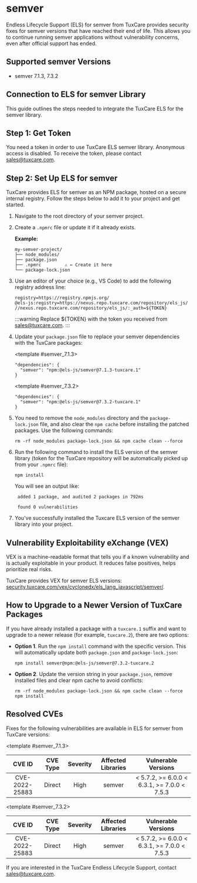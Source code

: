 # semver

Endless Lifecycle Support (ELS) for semver from TuxCare provides security fixes for semver versions that have reached their end of life. This allows you to continue running semver applications without vulnerability concerns, even after official support has ended.

## Supported semver Versions

* semver 7.1.3, 7.3.2

## Connection to ELS for semver Library

This guide outlines the steps needed to integrate the TuxCare ELS for the semver library.

## Step 1: Get Token

You need a token in order to use TuxCare ELS semver library. Anonymous access is disabled. To receive the token, please contact [sales@tuxcare.com](mailto:sales@tuxcare.com).

## Step 2: Set Up ELS for semver

TuxCare provides ELS for semver as an NPM package, hosted on a secure internal registry. Follow the steps below to add it to your project and get started.

1. Navigate to the root directory of your semver project.
2. Create a `.npmrc` file or update it if it already exists.

   **Example:**

   ```text
   my-semver-project/
   ├── node_modules/
   ├── package.json
   ├── .npmrc         ⚠️ ← Create it here
   └── package-lock.json
   ```

3. Use an editor of your choice (e.g., VS Code) to add the following registry address line:

   <CodeWithCopy>

   ```text
   registry=https://registry.npmjs.org/
   @els-js:registry=https://nexus.repo.tuxcare.com/repository/els_js/
   //nexus.repo.tuxcare.com/repository/els_js/:_auth=${TOKEN}
   ```

   </CodeWithCopy>

   :::warning
   Replace ${TOKEN} with the token you received from [sales@tuxcare.com](mailto:sales@tuxcare.com).
   :::

4. Update your `package.json` file to replace your semver dependencies with the TuxCare packages:

   <TableTabs label="Choose semver version: " >

     <template #semver_7.1.3>

     <CodeWithCopy>

     ```text
     "dependencies": {
       "semver": "npm:@els-js/semver@7.1.3-tuxcare.1"
     }
     ```

     </CodeWithCopy>

     </template>

     <template #semver_7.3.2>

     <CodeWithCopy>

     ```text
     "dependencies": {
       "semver": "npm:@els-js/semver@7.3.2-tuxcare.1"
     }
     ```

     </CodeWithCopy>

     </template>

   </TableTabs>

5. You need to remove the `node_modules` directory and the `package-lock.json` file, and also clear the `npm cache` before installing the patched packages. Use the following commands:
   
   <CodeWithCopy>

   ```text
   rm -rf node_modules package-lock.json && npm cache clean --force
   ```

   </CodeWithCopy>

6. Run the following command to install the ELS version of the semver library (token for the TuxCare repository will be automatically picked up from your `.npmrc` file):

   <CodeWithCopy>

   ```text
   npm install
   ```

   </CodeWithCopy>

   You will see an output like:

   ```text
    added 1 package, and audited 2 packages in 792ms
    
    found 0 vulnerabilities
   ```

7. You've successfully installed the Tuxcare ELS version of the semver library into your project.

## Vulnerability Exploitability eXchange (VEX) 

VEX is a machine-readable format that tells you if a known vulnerability and is actually exploitable in your product. It reduces false positives, helps prioritize real risks.

TuxCare provides VEX for semver ELS versions: [security.tuxcare.com/vex/cyclonedx/els_lang_javascript/semver/](https://security.tuxcare.com/vex/cyclonedx/els_lang_javascript/semver/).

## How to Upgrade to a Newer Version of TuxCare Packages

If you have already installed a package with a `tuxcare.1` suffix and want to upgrade to a newer release (for example, `tuxcare.2`), there are two options:

* **Option 1**. Run the `npm install` command with the specific version. This will automatically update both `package.json` and `package-lock.json`:

  <CodeWithCopy>

  ```text
  npm install semver@npm:@els-js/semver@7.3.2-tuxcare.2
  ```

  </CodeWithCopy>

* **Option 2**. Update the version string in your `package.json`, remove installed files and clear npm cache to avoid conflicts:

  <CodeWithCopy>

  ```text
  rm -rf node_modules package-lock.json && npm cache clean --force
  npm install
  ```

  </CodeWithCopy>

## Resolved CVEs

Fixes for the following vulnerabilities are available in ELS for semver from TuxCare versions:

<TableTabs label="Choose semver version: " >

<template #semver_7.1.3>

| CVE ID         | CVE Type | Severity | Affected Libraries | Vulnerable Versions |
| :------------: | :------: |:--------:|:------------------:| :----------------: |
| CVE-2022-25883 | Direct   | High     | semver            | < 5.7.2, >= 6.0.0 < 6.3.1, >= 7.0.0 < 7.5.3 |

  </template>

<template #semver_7.3.2>

| CVE ID         | CVE Type | Severity | Affected Libraries | Vulnerable Versions |
| :------------: | :------: |:--------:|:------------------:| :----------------: |
| CVE-2022-25883 | Direct   | High     | semver            | < 5.7.2, >= 6.0.0 < 6.3.1, >= 7.0.0 < 7.5.3 |

  </template>

</TableTabs>

If you are interested in the TuxCare Endless Lifecycle Support, contact [sales@tuxcare.com](mailto:sales@tuxcare.com).
